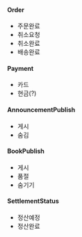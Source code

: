 #### Order
- 주문완료
- 취소요청
- 취소완료
- 배송완료

#### Payment
- 카드
- 현금(?)

#### AnnouncementPublish
- 게시
- 숨김

#### BookPublish
- 게시
- 품절
- 숨기기

#### SettlementStatus
- 정산예정
- 정산완료
